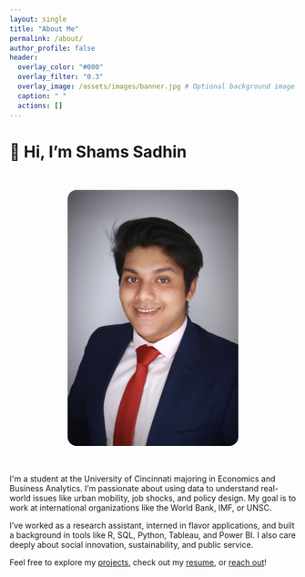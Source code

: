 ```yaml
---
layout: single
title: "About Me"
permalink: /about/
author_profile: false
header:
  overlay_color: "#000"
  overlay_filter: "0.3"
  overlay_image: /assets/images/banner.jpg # Optional background image
  caption: " "
  actions: []
---
```


<!-- 🟦 Banner -->
# 👋 Hi, I’m Shams Sadhin

<div style="display: flex; flex-wrap: wrap; align-items: flex-start; justify-content: center; gap: 2rem; padding-top: 2rem;">

  <!-- 🔵 Left Column – Photo -->
  <div style="flex: 1; min-width: 250px; max-width: 300px; text-align: center;">
    <img src="/assets/images/biopic.jpg" alt="Shams Sadhin" style="border-radius: 16px; max-width: 100%; height: auto;">
  </div>

  <!-- 🔴 Right Column – Description -->
  <div style="flex: 2; min-width: 280px; max-width: 700px;">
  <p>
    I'm a student at the University of Cincinnati majoring in Economics and Business Analytics. I’m passionate about using data to understand real-world issues like urban mobility, job shocks, and policy design. My goal is to work at international organizations like the World Bank, IMF, or UNSC.
  </p>

  <p>
    I’ve worked as a research assistant, interned in flavor applications, and built a background in tools like R, SQL, Python, Tableau, and Power BI. I also care deeply about social innovation, sustainability, and public service.
  </p>

  <p>
    Feel free to explore my <a href="/projects/">projects</a>, check out my <a href="/resume/">resume</a>, or <a href="mailto:sadhinss@mail.uc.edu">reach out</a>!
  </p>
  </div>

</div>


